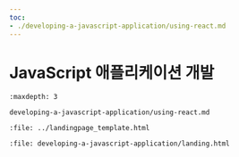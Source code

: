 ```yaml
---
toc:
- ./developing-a-javascript-application/using-react.md
---
```

# JavaScript 애플리케이션 개발

```{toctree}
:maxdepth: 3

developing-a-javascript-application/using-react.md
```

```{raw} html
:file: ../landingpage_template.html
```

```{raw} html
:file: developing-a-javascript-application/landing.html
```